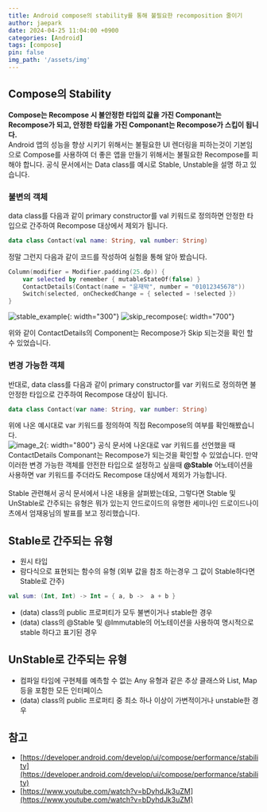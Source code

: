 ```yaml
---
title: Android compose의 stability를 통해 불필요한 recomposition 줄이기
author: jaepark
date: 2024-04-25 11:04:00 +0900
categories: [Android]
tags: [compose]
pin: false
img_path: '/assets/img'
---
```

## Compose의 Stability
**Compose는 Recompose 시 불안정한 타입의 값을 가진 Componant는 Recompose가 되고, 안정한 타입을 가진 Componant는 Recompose가 스킵이 됩니다.**<br> 
Android 앱의 성능을 향상 시키기 위해서는 불필요한 UI 렌더링을 피하는것이 기본임으로 Compose를 사용하여 더 좋은 앱을 만들기 위해서는 불필요한 
Recompose를 피해야 합니다. 공식 문서에서는 Data class를 예시로 Stable, Unstable을 설명 하고 있습니다.

### 불변의 객체
data class를 다음과 같이 primary constructor를 val 키워드로 정의하면 안정한 타입으로 간주하여 Recompose 대상에서 제외가 됩니다.<br>
```kotlin
data class Contact(val name: String, val number: String)
```
정말 그런지 다음과 같이 코드를 작성하여 실험을 통해 알아 봤습니다. 
```kotlin
Column(modifier = Modifier.padding(25.dp)) {
    var selected by remember { mutableStateOf(false) }
    ContactDetails(Contact(name = "윤재박", number = "01012345678"))
    Switch(selected, onCheckedChange = { selected = !selected })
}
```
![stable_example](/android/compose/stability/stable_example.gif){: width="300"}
![skip_recompose](/android/compose/stability/skip_recompose.png){: width="700"}

위와 같이 ContactDetails의 Component는 Recompose가 Skip 되는것을 확인 할 수 있었습니다.<br>
### 변경 가능한 객체
반대로, data class를 다음과 같이 primary constructor를 var 키워드로 정의하면 불안정한 타입으로 간주하여 Recompose 대상이 됩니다.<br>
```kotlin
data class Contact(var name: String, var number: String)
```
위에 나온 예시대로 var 키워드를 정의하여 직접 Recompose의 여부를 확인해봤습니다.<br>
![image_2](/android/compose/stability/image_2.png){: width="800"}
공식 문서에 나온대로 var 키워드를 선언했을 때 ContactDetails Componant는 Recompose가 되는것을 확인할 수 있었습니다.
만약 이러한 변경 가능한 객체를 안전한 타입으로 설정하고 싶을때 **@Stable** 어노테이션을 사용하면 var 키워드를 주더라도 Recompose 대상에서 제외가 가능합니다.
<br><br>
Stable 관련해서 공식 문서에서 나온 내용을 살펴봤는데요, 그렇다면 Stable 및 UnStable로 간주되는 유형은 뭐가 있는지 안드로이드의 
유명한 세미나인 드로이드나이츠에서 엄재웅님의 발표를 보고 정리했습니다. 

## Stable로 간주되는 유형
- 원시 타입
- 람다식으로 표현되는 함수의 유형 (외부 값을 참조 하는경우 그 값이 Stable하다면 Stable로 간주)
```kotlin
val sum: (Int, Int) -> Int = { a, b ->  a + b }
```
- (data) class의 public 프로퍼티가 모두 불변이거나 stable한 경우
- (data) class의 @Stable 및 @Immutable의 어노테이션을 사용하여 명시적으로 stable 하다고 표기된 경우
## UnStable로 간주되는 유형
- 컴파일 타임에 구현체를 예측할 수 없는 Any 유형과 같은 추상 클래스와 List, Map 등을 포함한 모든 인터페이스
- (data) class의 public 프로퍼티 중 최소 하나 이상이 가변적이거나 unstable한 경우

## 참고
- [https://developer.android.com/develop/ui/compose/performance/stability](https://developer.android.com/develop/ui/compose/performance/stability)
- [https://www.youtube.com/watch?v=bDyhdJk3uZM](https://www.youtube.com/watch?v=bDyhdJk3uZM)
